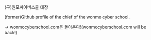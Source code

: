 (구)원모싸이버스쿨 대장

(former)Github profile of the chief of the wonmo cyber school.

-> wonmocyberschool.com은 돌아온다!(wonmocyberschool.com will be back!)
